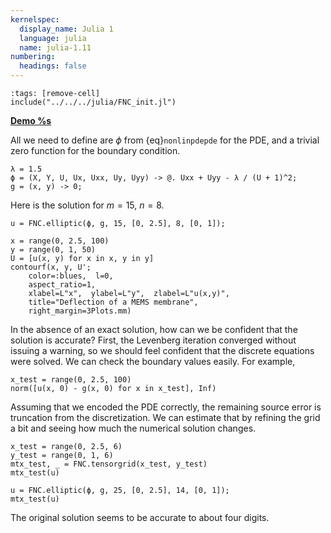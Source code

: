 ```yaml
---
kernelspec:
  display_name: Julia 1
  language: julia
  name: julia-1.11
numbering:
  headings: false
---
```

```{code-cell}
:tags: [remove-cell]
include("../../../julia/FNC_init.jl")
```
[**Demo %s**](#demo-nonlinear2d-mems)

All we need to define are $\phi$ from {eq}`nonlinpdepde` for the PDE, and a trivial zero function for the boundary condition.

```{code-cell}
λ = 1.5
ϕ = (X, Y, U, Ux, Uxx, Uy, Uyy) -> @. Uxx + Uyy - λ / (U + 1)^2;
g = (x, y) -> 0;
```

Here is the solution for $m=15$, $n=8$.

```{code-cell}
u = FNC.elliptic(ϕ, g, 15, [0, 2.5], 8, [0, 1]);
```

```{code-cell}
x = range(0, 2.5, 100)
y = range(0, 1, 50)
U = [u(x, y) for x in x, y in y]
contourf(x, y, U';
    color=:blues,  l=0,
    aspect_ratio=1,
    xlabel=L"x",  ylabel=L"y",  zlabel=L"u(x,y)",
    title="Deflection of a MEMS membrane",
    right_margin=3Plots.mm)
```

In the absence of an exact solution, how can we be confident that the solution is accurate? First, the Levenberg iteration converged without issuing a warning, so we should feel confident that the discrete equations were solved. We can check the boundary values easily. For example,

```{code-cell}
x_test = range(0, 2.5, 100)
norm([u(x, 0) - g(x, 0) for x in x_test], Inf)
```

Assuming that we encoded the PDE correctly, the remaining source error is truncation from the discretization. We can estimate that by refining the grid a bit and seeing how much the numerical solution changes.

```{code-cell}
x_test = range(0, 2.5, 6)
y_test = range(0, 1, 6)
mtx_test, _ = FNC.tensorgrid(x_test, y_test)
mtx_test(u)
```

```{code-cell}
u = FNC.elliptic(ϕ, g, 25, [0, 2.5], 14, [0, 1]);
mtx_test(u)
```

The original solution seems to be accurate to about four digits.

